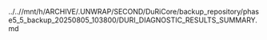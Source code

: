 ../..//mnt/h/ARCHIVE/.UNWRAP/SECOND/DuRiCore/backup_repository/phase5_5_backup_20250805_103800/DURI_DIAGNOSTIC_RESULTS_SUMMARY.md